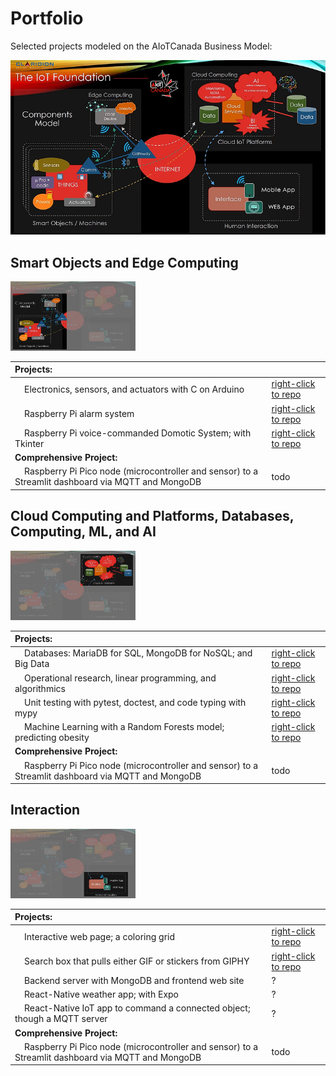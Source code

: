 # Portfolio

Selected projects modeled on the  AIoTCanada Business Model:

<img src="img/model1.jpg" alt="Modèle d'AIoTCanada">

## Smart Objects and Edge Computing

<img src="img/model1a.jpg" alt="Modèle d'AIoTCanada" width="200">

| Projects:     |      |
|:-----|:-----|
| &nbsp;&nbsp;&nbsp;&nbsp;Electronics, sensors, and actuators with C on Arduino | <a href="https://github.com/ugolabo/electronics_sensors_actuators">right-click to repo</a>  |
| &nbsp;&nbsp;&nbsp;&nbsp;Raspberry Pi alarm system | <a href="https://github.com/ugolabo/rpi_alarm_system">right-click to repo</a>  |
| &nbsp;&nbsp;&nbsp;&nbsp;Raspberry Pi voice-commanded Domotic System; with Tkinter | <a href="https://github.com/ugolabo/voice_commanded_domotics">right-click to repo</a>  |
| **Comprehensive Project:** |       |
| &nbsp;&nbsp;&nbsp;&nbsp;Raspberry Pi Pico node (microcontroller and sensor) to a Streamlit dashboard via MQTT and MongoDB | todo  |

## Cloud Computing and Platforms, Databases, Computing, ML, and AI

<img src="img/model1b.jpg" alt="Modèle d'AIoTCanada" width="200">

| Projects:     |      |
|:-----|:-----|
| &nbsp;&nbsp;&nbsp;&nbsp;Databases: MariaDB for SQL, MongoDB for NoSQL; and Big Data | <a href="https://github.com/ugolabo/databases_big_data">right-click to repo</a>  |
| &nbsp;&nbsp;&nbsp;&nbsp;Operational research, linear programming, and algorithmics | <a href="https://github.com/ugolabo/or_linear_programming_algorithmics">right-click to repo</a>  |
| &nbsp;&nbsp;&nbsp;&nbsp;Unit testing with pytest, doctest, and code typing with mypy | <a href="https://github.com/ugolabo/unit_testing_code_typing">right-click to repo</a>  |
| &nbsp;&nbsp;&nbsp;&nbsp;Machine Learning with a Random Forests model; predicting obesity | <a href="https://github.com/ugolabo/ml_random_forests">right-click to repo</a>  |
| **Comprehensive Project:** |       |
| &nbsp;&nbsp;&nbsp;&nbsp;Raspberry Pi Pico node (microcontroller and sensor) to a Streamlit dashboard via MQTT and MongoDB | todo  |

## Interaction

<img src="img/model1c.jpg" alt="Modèle d'AIoTCanada" width="200">
 
| Projects:     |      |
|:-----|:-----|
| &nbsp;&nbsp;&nbsp;&nbsp;Interactive web page; a coloring grid | <a href="https://github.com/ugolabo/interactive_web_page">right-click to repo</a>  |
| &nbsp;&nbsp;&nbsp;&nbsp;Search box that pulls either GIF or stickers from GIPHY | <a href="https://github.com/ugolabo/search_box_giphy">right-click to repo</a>  |
| &nbsp;&nbsp;&nbsp;&nbsp;Backend server with MongoDB and frontend web site | ?  |
| &nbsp;&nbsp;&nbsp;&nbsp;React-Native weather app; with Expo | ?  |
| &nbsp;&nbsp;&nbsp;&nbsp;React-Native IoT app to command a connected object; though a MQTT server | ?  |
| **Comprehensive Project:** |       |
| &nbsp;&nbsp;&nbsp;&nbsp;Raspberry Pi Pico node (microcontroller and sensor) to a Streamlit dashboard via MQTT and MongoDB | todo  |
